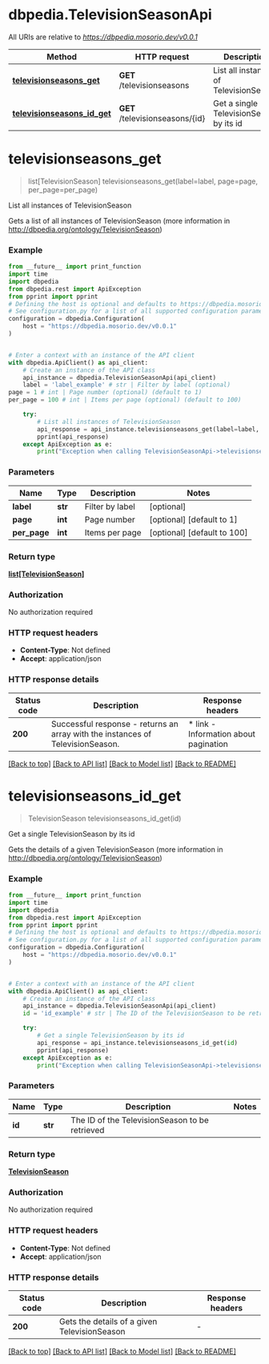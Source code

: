 # dbpedia.TelevisionSeasonApi

All URIs are relative to *https://dbpedia.mosorio.dev/v0.0.1*

Method | HTTP request | Description
------------- | ------------- | -------------
[**televisionseasons_get**](TelevisionSeasonApi.md#televisionseasons_get) | **GET** /televisionseasons | List all instances of TelevisionSeason
[**televisionseasons_id_get**](TelevisionSeasonApi.md#televisionseasons_id_get) | **GET** /televisionseasons/{id} | Get a single TelevisionSeason by its id


# **televisionseasons_get**
> list[TelevisionSeason] televisionseasons_get(label=label, page=page, per_page=per_page)

List all instances of TelevisionSeason

Gets a list of all instances of TelevisionSeason (more information in http://dbpedia.org/ontology/TelevisionSeason)

### Example

```python
from __future__ import print_function
import time
import dbpedia
from dbpedia.rest import ApiException
from pprint import pprint
# Defining the host is optional and defaults to https://dbpedia.mosorio.dev/v0.0.1
# See configuration.py for a list of all supported configuration parameters.
configuration = dbpedia.Configuration(
    host = "https://dbpedia.mosorio.dev/v0.0.1"
)


# Enter a context with an instance of the API client
with dbpedia.ApiClient() as api_client:
    # Create an instance of the API class
    api_instance = dbpedia.TelevisionSeasonApi(api_client)
    label = 'label_example' # str | Filter by label (optional)
page = 1 # int | Page number (optional) (default to 1)
per_page = 100 # int | Items per page (optional) (default to 100)

    try:
        # List all instances of TelevisionSeason
        api_response = api_instance.televisionseasons_get(label=label, page=page, per_page=per_page)
        pprint(api_response)
    except ApiException as e:
        print("Exception when calling TelevisionSeasonApi->televisionseasons_get: %s\n" % e)
```

### Parameters

Name | Type | Description  | Notes
------------- | ------------- | ------------- | -------------
 **label** | **str**| Filter by label | [optional] 
 **page** | **int**| Page number | [optional] [default to 1]
 **per_page** | **int**| Items per page | [optional] [default to 100]

### Return type

[**list[TelevisionSeason]**](TelevisionSeason.md)

### Authorization

No authorization required

### HTTP request headers

 - **Content-Type**: Not defined
 - **Accept**: application/json

### HTTP response details
| Status code | Description | Response headers |
|-------------|-------------|------------------|
**200** | Successful response - returns an array with the instances of TelevisionSeason. |  * link - Information about pagination <br>  |

[[Back to top]](#) [[Back to API list]](../README.md#documentation-for-api-endpoints) [[Back to Model list]](../README.md#documentation-for-models) [[Back to README]](../README.md)

# **televisionseasons_id_get**
> TelevisionSeason televisionseasons_id_get(id)

Get a single TelevisionSeason by its id

Gets the details of a given TelevisionSeason (more information in http://dbpedia.org/ontology/TelevisionSeason)

### Example

```python
from __future__ import print_function
import time
import dbpedia
from dbpedia.rest import ApiException
from pprint import pprint
# Defining the host is optional and defaults to https://dbpedia.mosorio.dev/v0.0.1
# See configuration.py for a list of all supported configuration parameters.
configuration = dbpedia.Configuration(
    host = "https://dbpedia.mosorio.dev/v0.0.1"
)


# Enter a context with an instance of the API client
with dbpedia.ApiClient() as api_client:
    # Create an instance of the API class
    api_instance = dbpedia.TelevisionSeasonApi(api_client)
    id = 'id_example' # str | The ID of the TelevisionSeason to be retrieved

    try:
        # Get a single TelevisionSeason by its id
        api_response = api_instance.televisionseasons_id_get(id)
        pprint(api_response)
    except ApiException as e:
        print("Exception when calling TelevisionSeasonApi->televisionseasons_id_get: %s\n" % e)
```

### Parameters

Name | Type | Description  | Notes
------------- | ------------- | ------------- | -------------
 **id** | **str**| The ID of the TelevisionSeason to be retrieved | 

### Return type

[**TelevisionSeason**](TelevisionSeason.md)

### Authorization

No authorization required

### HTTP request headers

 - **Content-Type**: Not defined
 - **Accept**: application/json

### HTTP response details
| Status code | Description | Response headers |
|-------------|-------------|------------------|
**200** | Gets the details of a given TelevisionSeason |  -  |

[[Back to top]](#) [[Back to API list]](../README.md#documentation-for-api-endpoints) [[Back to Model list]](../README.md#documentation-for-models) [[Back to README]](../README.md)

